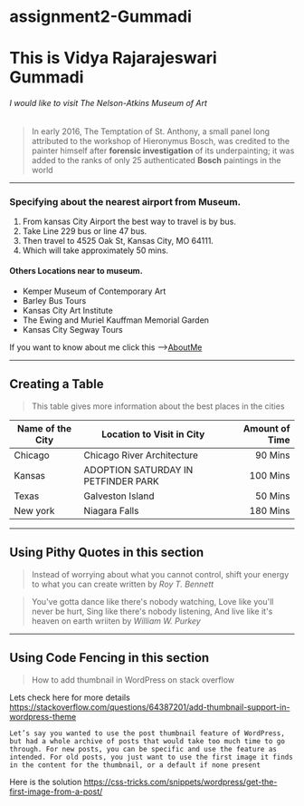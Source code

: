 # assignment2-Gummadi
# This is Vidya Rajarajeswari Gummadi
###### I would like to visit The Nelson-Atkins Museum of Art

>In early 2016, The Temptation of St. Anthony, a small panel long attributed to the workshop of Hieronymus Bosch, was credited to the painter himself after **forensic investigation** of its underpainting; it was added to the ranks of only 25 authenticated **Bosch** paintings in the world

---
### Specifying about the nearest airport from Museum.

1. From kansas City Airport the best way to travel is by bus.
2. Take Line 229 bus or line 47 bus.
3. Then travel to 4525 Oak St, Kansas City, MO 64111.
4. Which will take approximately 50 mins.


#### Others Locations near to museum.
*   Kemper Museum of Contemporary Art
*   Barley Bus Tours
*   Kansas City Art Institute
*   The Ewing and Muriel Kauffman Memorial Garden
*   Kansas City Segway Tours

If you want to know about me click this -->[AboutMe](https://github.com/Vidya-Gummadi/assignment2-Gummadi/blob/main/AboutMe.md)

---

## Creating a Table

>This table gives more information about the best places in the cities

| Name of the City | Location to Visit in City| Amount of Time |
| --- | --- | ---: |
| Chicago | Chicago River Architecture | 90 Mins |
| Kansas | ADOPTION SATURDAY IN PETFINDER PARK | 100 Mins|
| Texas | Galveston Island | 50 Mins |
| New york | Niagara Falls | 180 Mins |

---
 
## Using Pithy Quotes in this section
>Instead of worrying about what you cannot control, shift your energy to what you can create written by _Roy T. Bennett_

>You've gotta dance like there's nobody watching,
Love like you'll never be hurt,
Sing like there's nobody listening,
And live like it's heaven on earth wriiten by _William W. Purkey_

---

## Using Code Fencing in this section
>How to add thumbnail in WordPress on stack overflow

Lets check here for more details <https://stackoverflow.com/questions/64387201/add-thumbnail-support-in-wordpress-theme>

```Let’s say you wanted to use the post thumbnail feature of WordPress, but had a whole archive of posts that would take too much time to go through. For new posts, you can be specific and use the feature as intended. For old posts, you just want to use the first image it finds in the content for the thumbnail, or a default if none present```

Here is the solution <https://css-tricks.com/snippets/wordpress/get-the-first-image-from-a-post/>




